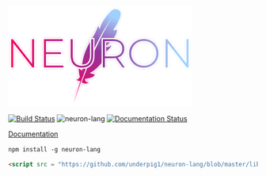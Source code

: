 ![Neuron](docs/g1143.png)

[![Build Status](https://travis-ci.com/underpig1/neuron-lang.svg?token=mzNPUMLDXoM8ZdHFTfyh&branch=master)](https://travis-ci.com/underpig1/neuron-lang)
![neuron-lang](https://github.com/underpig1/neuron-lang/workflows/neuron-lang/badge.svg)
[![Documentation Status](https://readthedocs.org/projects/neuron-lang/badge/?version=latest)](https://neuron-lang.readthedocs.io/en/latest/?badge=latest)

[Documentation](https://neuron-lang.readthedocs.io/en/latest/index.html)

```
npm install -g neuron-lang
```
```html
<script src = "https://github.com/underpig1/neuron-lang/blob/master/lib/browser/browser.mjs" type = "module"></script>
```
